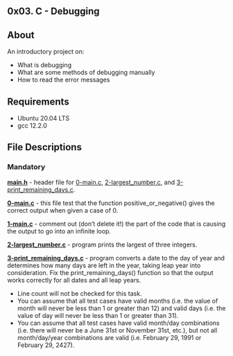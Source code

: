 ## 0x03. C - Debugging
## About
An introductory project on:
- What is debugging
- What are some methods of debugging manually
- How to read the error messages
## Requirements
- Ubuntu 20.04 LTS
- gcc 12.2.0
## File Descriptions
### Mandatory
**[main.h](main.h)** - header file for [0-main.c](0-main.c), [2-largest_number.c](2-largest_number.c), and [3-print_remaining_days.c](3-print_remaining_days.c).

**[0-main.c](0-main.c)** - this file test that the function positive_or_negative() gives the correct output when given a case of 0.

**[1-main.c](1-main.c)** - comment out (don’t delete it!) the part of the code that is causing the output to go into an infinite loop.

**[2-largest_number.c](2-largest_number.c)** - program prints the largest of three integers.

**[3-print_remaining_days.c](3-print_remaining_days.c)** - program converts a date to the day of year and determines how many days are left in the year, taking leap year into consideration.
Fix the print_remaining_days() function so that the output works correctly for all dates and all leap years.
- Line count will not be checked for this task.
- You can assume that all test cases have valid months (i.e. the value of month will never be less than 1 or greater than    12) and valid days (i.e. the value of day will never be less than 1 or greater than 31).
- You can assume that all test cases have valid month/day combinations (i.e. there will never be a June 31st or November 31st, etc.), but not all month/day/year combinations are valid (i.e. February 29, 1991 or February 29, 2427).